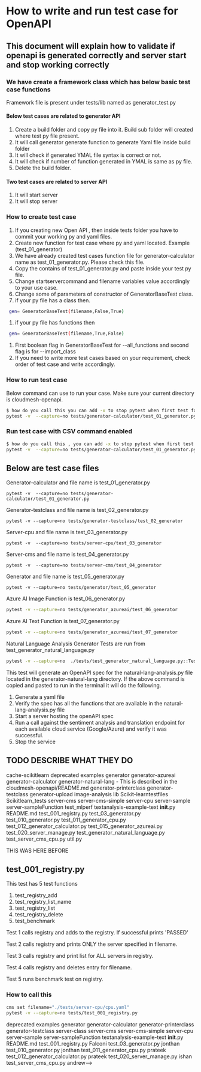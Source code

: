 # How to write and run test case for OpenAPI 

## This document will explain how to validate if openapi is generated correctly and server start and stop working correctly

### We have create a framework class which has below basic test case functions

Framework file is present under tests/lib named as generator_test.py

#### Below test cases are related to generator API

1. Create a build folder and copy py file into it. Build sub folder will created where test py file present.
1. It will call generator generate function to generate Yaml file inside build folder
1. It will check if generated YMAL file syntax is correct or not.
1. It will check if number of function generated in YMAL is same as py file.
1. Delete the build folder.

#### Two test cases are related to server API

1. It will start server
1. It will stop server

### How to create test case


1. If you creating new Open API , then inside tests folder you have to commit your working py and yaml files.
1. Create new function for test case where py and yaml located. Example (test_01_generator)
1. We have already created test cases function file for generator-calculator name as test_01_generator.py. Please check this file.
1. Copy the contains of test_01_generator.py and paste inside your test py file.
1. Change startservercommand and filename variables value accordingly to your use case.
1. Change some of parameters of constructor of GeneratorBaseTest class. 
1. if your py file has a class then.

```bash
 gen= GeneratorBaseTest(filename,False,True)
```
1. if your py file has functions then 

```bash
 gen= GeneratorBaseTest(filename,True,False)
```

1. First boolean flag in GeneratorBaseTest for --all_functions and second flag is for --import_class
1. If you need to write more test cases based on your requirement, check order of test case and write accordingly.

### How to run test case

Below command can use to run your case. Make sure your current directory is cloudmesh-openapi.

```bash
$ how do you call this you can add -x to stop pytest when first test failed
pytest -v  --capture=no tests/generator-calculator/test_01_generator.py
```

### Run test case with CSV command enabled

```bash
$ how do you call this , you can add -x to stop pytest when first test failed
pytest -v  --capture=no tests/generator-calculator/test_01_generator.py  | fgrep '# cvs'
```


## Below are test case files

Generator-calculator and file name is test_01_generator.py

```
pytest -v  --capture=no tests/generator-calculator/test_01_generator.py
```

Generator-testclass and file name is test_02_generator.py

```
pytest -v --capture=no tests/generator-testclass/test_02_generator
```

Server-cpu and file name is test_03_generator.py

```
pytest -v  --capture=no tests/server-cpu/test_03_generator
```

Server-cms and file name is test_04_generator.py

```
pytest -v  --capture=no tests/server-cms/test_04_generator
```

Generator and file name is test_05_generator.py

```
pytest -v --capture=no tests/generator/test_05_generator
```

Azure AI Image Function is test_06_generator.py

```bash
pytest -v --capture=no tests/generator_azureai/test_06_generator
```

Azure AI Text Function is test_07_generator.py

```bash
pytest -v --capture=no tests/generator_azureai/test_07_generator
```

Natural Language Analysis Generator Tests are run from test_generator_natural_language.py

```bash
pytest -v --capture=no  ./tests/test_generator_natural_language.py::TestGenerator
```

This test will generate an OpenAPI spec for the natural-lang-analysis.py file located in the generator-natural-lang
directory. If the above command is copied and pasted to run in the terminal it will do the following.

1. Generate a yaml file
2. Verify the spec has all the functions that are available in the natural-lang-analysis.py file
3. Start a server hosting the openAPI spec
4. Run a call against the sentiment analysis and translation endpoint for each available cloud service (Google/Azure) and verify it was successful.
5. Stop the service

## TODO DESCRIBE WHAT THEY DO


cache-scikitlearn
deprecated
examples
generator
generator-azureai
generator-calculator
generator-natural-lang - This is described in the cloudmesh-openapi/README.md
generator-printerclass
generator-testclass
generator-upload
image-analysis
lib
Scikit-learntestfiles
Scikitlearn_tests
server-cms
server-cms-simple
server-cpu
server-sample
server-sampleFunction
test_mlperf
textanalysis-example-text
__init__.py
README.md
test_001_registry.py
test_03_generator.py
test_010_generator.py
test_011_generator_cpu.py
test_012_generator_calculator.py
test_015_generator_azureai.py
test_020_server_manage.py
test_generator_natural_language.py
test_server_cms_cpu.py
util.py


THIS WAS HERE BEFORE

## test_001_registry.py

This test has 5 test functions

1. test_registry_add
2. test_registry_list_name
3. test_registry_list
4. test_registry_delete
5. test_benchmark

Test 1 calls registry and adds to the registry. If successful prints 'PASSED'

Test 2 calls registry and prints ONLY the server specified in filename.

Test 3 calls registry and print list for ALL servers in registry.

Test 4 calls registry and deletes entry for filename.

Test 5 runs benchmark test on registry.

### How to call this

```bash
cms set filename="./tests/server-cpu/cpu.yaml"
pytest -v --capture=no tests/test_001_registry.py
```



deprecated
examples
generator
generator-calculator
generator-printerclass
generator-testclass
server-class
server-cms
server-cms-simple
server-cpu
server-sample
server-sampleFunction
textanalysis-example-text
__init__.py
README.md
test_001_registry.py  Falconi
test_03_generator.py  jonthan
test_010_generator.py jonthan
test_011_generator_cpu.py prateek
test_012_generator_calculator.py prateek
test_020_server_manage.py ishan
test_server_cms_cpu.py andrew-->
